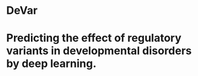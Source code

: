 # DeVar
# Predicting the effect of regulatory variants in developmental disorders by deep learning.
